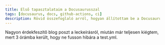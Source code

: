 ```yaml
---
title: Első tapasztalataim a Docusaurusszal
tags: [docusaurus, docs, github-actions, ci]
description: Rövid összefoglaló arról, hogyan állítottam be a Docusaurust és CI workflow-t egy dokumentációs projekthez.
---
```


Nagyon érdekfeszítő blog poszt a leckeírásról, miután már teljesen kiégtem, mert 3 órámba került, hogy ne fusson hibára a test.yml. 